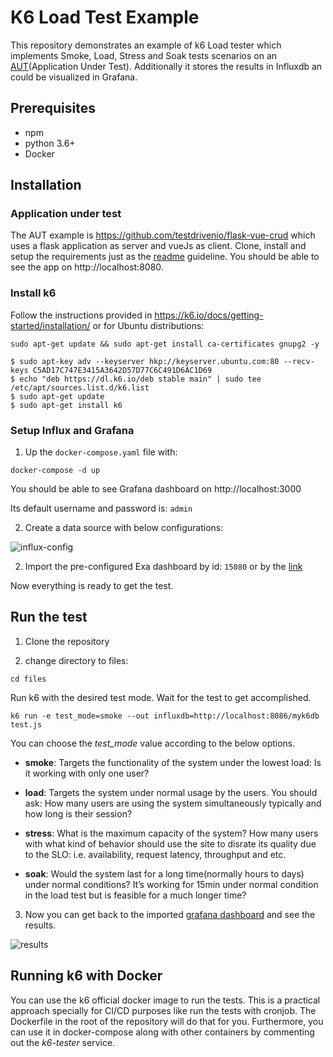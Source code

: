 # K6 Load Test Example 

This repository demonstrates an example of k6 Load tester which implements Smoke, Load, Stress and Soak tests scenarios on an [AUT](https://github.com/testdrivenio/flask-vue-crud)(Application Under Test). Additionally it stores the results in Influxdb an could be visualized in Grafana.

## Prerequisites

- npm
- python 3.6+
- Docker

## Installation

### Application under test

The AUT example is https://github.com/testdrivenio/flask-vue-crud which uses a flask application as server and vueJs as client. Clone, install and setup the requirements just as the [readme](https://github.com/testdrivenio/flask-vue-crud/blob/master/README.md) guideline. You should be able to see the app on http://localhost:8080.

### Install k6

Follow the instructions provided in https://k6.io/docs/getting-started/installation/ or for Ubuntu distributions:

```shell
sudo apt-get update && sudo apt-get install ca-certificates gnupg2 -y
```

```shell
$ sudo apt-key adv --keyserver hkp://keyserver.ubuntu.com:80 --recv-keys C5AD17C747E3415A3642D57D77C6C491D6AC1D69
$ echo "deb https://dl.k6.io/deb stable main" | sudo tee /etc/apt/sources.list.d/k6.list
$ sudo apt-get update
$ sudo apt-get install k6
```

### Setup Influx and Grafana

1. Up the `docker-compose.yaml` file with:

```shell
docker-compose -d up
```

You should be able to see Grafana dashboard on http://localhost:3000

Its default username and password is: `admin`

2.  Create a data source with below configurations:

![influx-config](screenshots/influx-config.png)

2.  Import the pre-configured Exa dashboard by id: `15080` or by the [link](https://grafana.com/grafana/dashboards/15080)

Now everything is ready to get the test.

## Run the test

1. Clone the repository

2. change directory to files:

```shell
cd files
```

Run k6 with the desired test mode. Wait for the test to get accomplished.

```shell
k6 run -e test_mode=smoke --out influxdb=http://localhost:8086/myk6db test.js
```

You can choose the *test_mode* value according to the below options.

- **smoke**: Targets the functionality of the system under the lowest load: Is it working with only one user?

- **load**: Targets the system under normal usage by the users. You should ask: How many users are using the system simultaneously typically and how long is their session?

- **stress**: What is the maximum capacity of the system? How many users with what kind of behavior should use the site to disrate its quality due to the SLO: i.e. availability, request latency, throughput and etc.

- **soak**: Would the system last for a long time(normally hours to days) under normal conditions? It’s working for 15min under normal condition in the load test but is feasible for a much longer time?

3. Now you can get back to the imported [grafana dashboard](http://localhost:3000) and see the results.

![results](screenshots/results.png)

## Running k6 with Docker

You can use the k6 official docker image to run the tests. This is a practical approach specially for CI/CD purposes like run the tests with cronjob. The Dockerfile in the root of the repository will do that for you. Furthermore, you can use it in docker-compose along with other containers by commenting out the *k6-tester* service.

